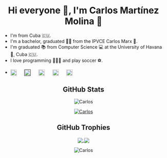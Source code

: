 <h1 align="center">Hi everyone 👋, I'm Carlos Martínez Molina 👨</h1>

- I'm from Cuba :cuba:.
- I'm a bachelor, graduated 👨‍🎓 from the IPVCE Carlos Marx 💙.
- I'm graduated 📚 from Computer Science 💻 at the University of Havana 🏫, Cuba :cuba:.
- I love programming 👨🏻‍💻 and play soccer :soccer:.

* <p>
  <a href="mailto:kalelcarlosmartinez@gmail.com target="blank"><img align="center" src="img/gmail.svg" alt="kalelcarlosmartinez@gmail.com" height="20" width="20" /></a>
  &nbsp;&nbsp;&nbsp;&nbsp;
  <a href="" target="blank"><img align="center" src="img/twitter.svg" alt="" height="20" width="20" /></a>
  &nbsp;&nbsp;&nbsp;&nbsp;
  <a href="https://www.linkedin.com/in/carlos-martinez-molina-b92246205/" target="blank"><img align="center" src="img/linkedin.svg" alt="Carlos" height="20" width="20" /></a>
  &nbsp;&nbsp;&nbsp;&nbsp;
  <a href="https://github.com/carlosmartinezmolina/" target="blank"><img align="center" src="img/github.svg" alt="Carlos" height="20" width="20" /></a>
  &nbsp;&nbsp;&nbsp;&nbsp;
  <a href="https://t.me/carlosmartinezmolina" target="blank"><img align="center" src="img/telegram.svg" alt="arielpd" height="20" width="20" /></a>
  </p>



<h2 align="center">GitHub Stats</h2>



<p align="center">
<img src="https://komarev.com/ghpvc/?username=carlosmartinezmolina&label=Views&color=lightgrey&style=flat-square" alt="Carlos" /> 
</p>
<p align="center">
<a href="https://github.com/ryo-ma/github-profile-trophy"><img src="https://github-profile-trophy.vercel.app/?username=carlosmartinezmolina&rank=SECRET,SSS,SS,S,AAA,AA&theme=omni&no-bg=true&no-frame=true&column=4" alt="Carlos" /></a> 
</p>


<h2 align="center">GitHub Trophies</h2>



<p align="center">
<a href="https://github.com/anuraghazra/github-readme-stats">
  <img align="center" src="https://github-readme-stats.vercel.app/api?username=carlosmartinezmolina&theme=omni&show_icons=true&count_private=true&hide_border=true" />
</a>
<a href="https://github.com/anuraghazra/github-readme-stats">
  <img align="center" src="https://github-readme-stats.vercel.app/api/top-langs/?username=carlosmartinezmolina&layout=compact&langs_count=8&theme=omni&hide_border=true" />
</a>
</p>
<p align="center">
<img align="center" src="https://github-readme-streak-stats.herokuapp.com/?user=carlosmartinezmolina&theme=omni&hide_border=true" alt="Carlos" />
</p>
